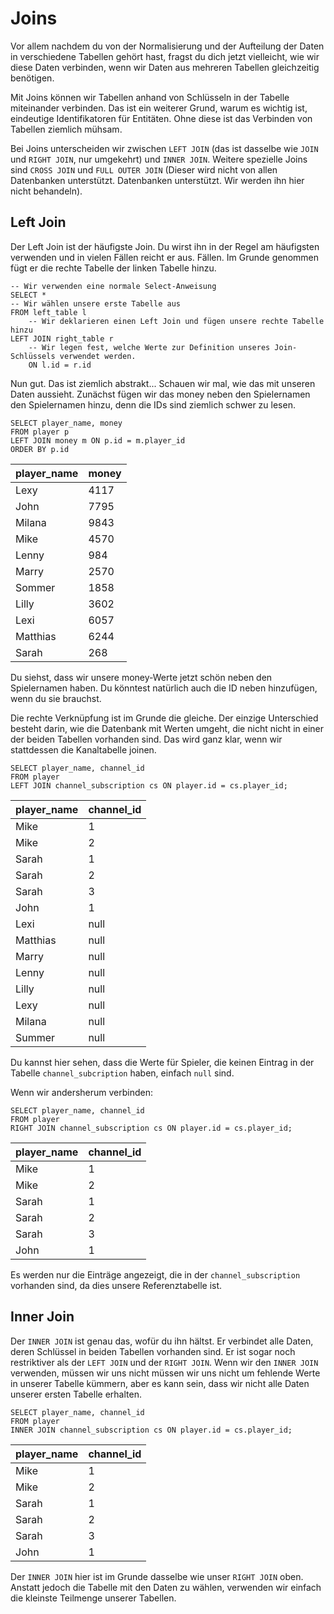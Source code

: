 # Joins

Vor allem nachdem du von der Normalisierung und der Aufteilung der Daten in verschiedene Tabellen gehört hast, fragst du dich jetzt vielleicht, wie wir 
diese Daten verbinden, wenn wir Daten aus mehreren Tabellen gleichzeitig benötigen.

Mit Joins können wir Tabellen anhand von Schlüsseln in der Tabelle miteinander verbinden. Das ist ein weiterer Grund, warum es wichtig ist, eindeutige 
Identifikatoren für Entitäten. Ohne diese ist das Verbinden von Tabellen ziemlich mühsam.

Bei Joins unterscheiden wir zwischen `LEFT JOIN` (das ist dasselbe wie `JOIN` und `RIGHT JOIN`, nur umgekehrt) 
und `INNER JOIN`. Weitere spezielle Joins sind `CROSS JOIN` und `FULL OUTER JOIN` (Dieser wird nicht von allen Datenbanken unterstützt. 
Datenbanken unterstützt. Wir werden ihn hier nicht behandeln).

## Left Join

Der Left Join ist der häufigste Join. Du wirst ihn in der Regel am häufigsten verwenden und in vielen Fällen reicht er aus. 
Fällen. Im Grunde genommen fügt er die rechte Tabelle der linken Tabelle hinzu.

```postgresql
-- Wir verwenden eine normale Select-Anweisung
SELECT *
-- Wir wählen unsere erste Tabelle aus
FROM left_table l
    -- Wir deklarieren einen Left Join und fügen unsere rechte Tabelle hinzu 
LEFT JOIN right_table r 
    -- Wir legen fest, welche Werte zur Definition unseres Join-Schlüssels verwendet werden.
    ON l.id = r.id
```

Nun gut. Das ist ziemlich abstrakt... Schauen wir mal, wie das mit unseren Daten aussieht. Zunächst fügen wir das money neben den Spielernamen 
den Spielernamen hinzu, denn die IDs sind ziemlich schwer zu lesen.

```postgresql
SELECT player_name, money
FROM player p 
LEFT JOIN money m ON p.id = m.player_id
ORDER BY p.id
```

| player_name | money |
|:-------------|:------|
| Lexy | 4117 |
| John | 7795 |
| Milana | 9843 |
| Mike | 4570 |
| Lenny | 984 |
| Marry | 2570 |
| Sommer | 1858 |
| Lilly | 3602 |
| Lexi | 6057 |
| Matthias | 6244 |
| Sarah | 268 |

Du siehst, dass wir unsere money-Werte jetzt schön neben den Spielernamen haben. Du könntest natürlich auch die ID neben 
hinzufügen, wenn du sie brauchst.

Die rechte Verknüpfung ist im Grunde die gleiche. Der einzige Unterschied besteht darin, wie die Datenbank mit Werten umgeht, die nicht 
nicht in einer der beiden Tabellen vorhanden sind. Das wird ganz klar, wenn wir stattdessen die Kanaltabelle joinen.

```postgresql
SELECT player_name, channel_id
FROM player
LEFT JOIN channel_subscription cs ON player.id = cs.player_id;
```

| player_name | channel_id |
|:-------------|:------------|
| Mike | 1 |
| Mike | 2 |
| Sarah | 1 |
| Sarah | 2 |
| Sarah | 3 |
| John | 1 |
| Lexi | null |
| Matthias | null |
| Marry | null |
| Lenny | null |
| Lilly | null |
| Lexy | null |
| Milana | null |
| Summer | null |

Du kannst hier sehen, dass die Werte für Spieler, die keinen Eintrag in der Tabelle `channel_subcription` haben, einfach `null` sind.

Wenn wir andersherum verbinden:

```postgresql
SELECT player_name, channel_id
FROM player
RIGHT JOIN channel_subscription cs ON player.id = cs.player_id;
```

| player_name | channel_id |
|:-------------|:------------|
| Mike | 1 |
| Mike | 2 |
| Sarah | 1 |
| Sarah | 2 |
| Sarah | 3 |
| John | 1 |

Es werden nur die Einträge angezeigt, die in der `channel_subscription` vorhanden sind, da dies unsere Referenztabelle ist.

## Inner Join

Der `INNER JOIN` ist genau das, wofür du ihn hältst. Er verbindet alle Daten, deren Schlüssel in beiden Tabellen vorhanden sind. 
Er ist sogar noch restriktiver als der `LEFT JOIN` und der `RIGHT JOIN`. Wenn wir den `INNER JOIN` verwenden, müssen wir uns nicht 
müssen wir uns nicht um fehlende Werte in unserer Tabelle kümmern, aber es kann sein, dass wir nicht alle Daten unserer ersten Tabelle erhalten.

```postgresql
SELECT player_name, channel_id
FROM player
INNER JOIN channel_subscription cs ON player.id = cs.player_id;
```

| player_name | channel_id |
|:-------------|:------------|
| Mike | 1 |
| Mike | 2 |
| Sarah | 1 |
| Sarah | 2 |
| Sarah | 3 |
| John | 1 |


Der `INNER JOIN` hier ist im Grunde dasselbe wie unser `RIGHT JOIN` oben. Anstatt jedoch die Tabelle mit den 
Daten zu wählen, verwenden wir einfach die kleinste Teilmenge unserer Tabellen.
